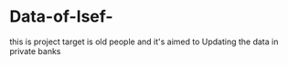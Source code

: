 # Data-of-Isef-
this is project target is old people and it's aimed to Updating the data in private banks   
